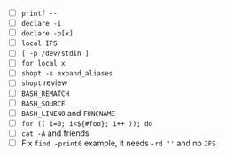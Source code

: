 - [ ] `printf --`
- [ ] `declare -i`
- [ ] `declare -p[x]`
- [ ] `local IFS`
- [ ] `[ -p /dev/stdin ]`
- [ ] `for local x`
- [ ] `shopt -s expand_aliases`
- [ ] `shopt` review
- [ ] `BASH_REMATCH`
- [ ] `BASH_SOURCE`
- [ ] `BASH_LINENO` and `FUNCNAME`
- [ ] `for (( i=0; i<${#foo}; i++ )); do`
- [ ] `cat -A` and friends
- [ ] Fix `find -print0` example, it needs `-rd ''` and no `IFS`
